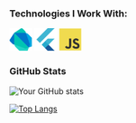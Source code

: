 ### Technologies I Work With:

<p align="left">
  <img src="https://raw.githubusercontent.com/devicons/devicon/master/icons/dart/dart-original.svg" alt="Dart" width="40" height="40" />
  <img src="https://raw.githubusercontent.com/devicons/devicon/master/icons/flutter/flutter-original.svg" alt="Flutter" width="40" height="40" />
  <img src="https://raw.githubusercontent.com/devicons/devicon/master/icons/javascript/javascript-original.svg" alt="JavaScript" width="40" height="40" />
  <!-- Add other relevant technologies here -->
</p>

### GitHub Stats

![Your GitHub stats](https://github-readme-stats.vercel.app/api?username=labeeb77&show_icons=true&theme=radical)

[![Top Langs](https://github-readme-stats.vercel.app/api/top-langs/?username=labeeb77&layout=compact)](https://github.com/anuraghazra/github-readme-stats)

<!--
*labeeb77/labeeb77* is a ✨ special ✨ repository because its README.md (this file) appears on your GitHub profile.

Here are some ideas to get you started:

- 🔭 I’m currently working on exciting Flutter projects.
- 🌱 I’m always learning new ways to enhance my Flutter skills.
- 👯 I’m looking to collaborate on open-source Flutter projects.
- 💬 Ask me about Flutter development and mobile app design.
- 📫 How to reach me: [Your Contact Information or Social Media Links].
- ⚡ Fun fact: Flutter makes cross-platform development fun and efficient!
-->
